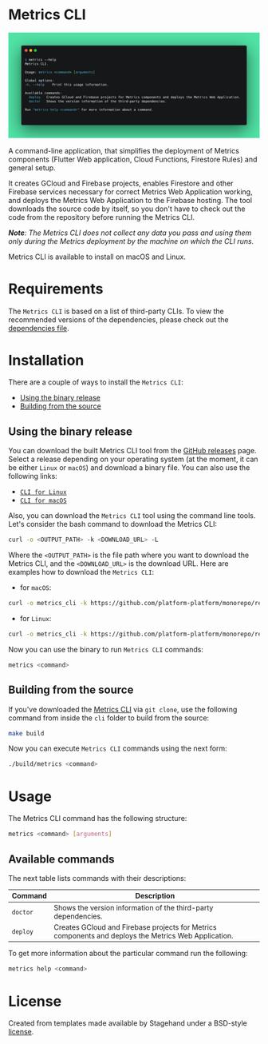 # Metrics CLI

![Metrics CLI](docs/images/terminal.png)

A command-line application, that simplifies the deployment of Metrics components (Flutter Web application, Cloud Functions, Firestore Rules) and general setup.

It creates GCloud and Firebase projects, enables Firestore and other Firebase services necessary for correct Metrics Web Application working, and deploys the Metrics Web Application to the Firebase hosting. The tool downloads the source code by itself, so you don't have to check out the code from the repository before running the Metrics CLI.

_**Note**: The Metrics CLI does not collect any data you pass and using them only during the Metrics deployment by the machine on which the CLI runs._

Metrics CLI is available to install on macOS and Linux.

# Requirements

The `Metrics CLI` is based on a list of third-party CLIs. To view the recommended versions of the dependencies, please check out the [dependencies file](https://github.com/platform-platform/monorepo/blob/master/metrics/cli/recommended_versions.yaml).

# Installation

There are a couple of ways to install the `Metrics CLI`: 

- [Using the binary release](#using-the-binary-release)
- [Building from the source](#building-from-the-source)

## Using the binary release

You can download the built Metrics CLI tool from the [GitHub releases](https://github.com/platform-platform/monorepo/releases/tag/metrics-cli-snapshot) page. Select a release depending on your operating system (at the moment, it can be either `Linux` or `macOS`) and download a binary file. You can also use the following links:

- [`CLI for Linux`](https://github.com/platform-platform/monorepo/releases/download/metrics-cli-snapshot/metrics_cli_linux)
- [`CLI for macOS`](https://github.com/platform-platform/monorepo/releases/download/metrics-cli-snapshot/metrics_cli_macos)

Also, you can download the `Metrics CLI` tool using the command line tools. Let's consider the bash command to download the Metrics CLI:

```bash
curl -o <OUTPUT_PATH> -k <DOWNLOAD_URL> -L
```

Where the `<OUTPUT_PATH>` is the file path where you want to download the Metrics CLI, and the `<DOWNLOAD_URL>` is the download URL. Here are examples how to download the `Metrics CLI`:

- for `macOS`:

```bash
curl -o metrics_cli -k https://github.com/platform-platform/monorepo/releases/download/metrics-cli-snapshot/metrics_cli_macos -L
```

- for `Linux`: 

```bash
curl -o metrics_cli -k https://github.com/platform-platform/monorepo/releases/download/metrics-cli-snapshot/metrics_cli_linux -L
```

Now you can use the binary to run `Metrics CLI` commands:

```bash
metrics <command>
```

## Building from the source

If you've downloaded the [Metrics CLI](https://github.com/platform-platform/monorepo/tree/master/metrics/cli) via `git clone`, use the following command from inside the `cli` folder to build from the source:

```bash
make build
```

Now you can execute `Metrics CLI` commands using the next form:

```bash
./build/metrics <command>
``` 

# Usage

The Metrics CLI command has the following structure:

```bash
metrics <command> [arguments]
```

## Available commands

The next table lists commands with their descriptions:

| Command | Description |
| --- | --- |
| `doctor`   | Shows the version information of the third-party dependencies. |
| `deploy`   | Creates GCloud and Firebase projects for Metrics components and deploys the Metrics Web Application. |

To get more information about the particular command run the following:

```bash
metrics help <command>
```

# License

Created from templates made available by Stagehand under a BSD-style
[license](https://github.com/dart-lang/stagehand/blob/master/LICENSE).

